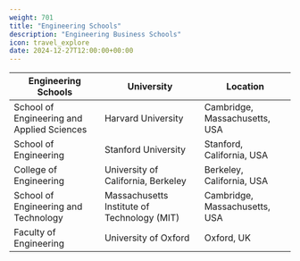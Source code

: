 ```yaml
---
weight: 701
title: "Engineering Schools"
description: "Engineering Business Schools"
icon: travel_explore
date: 2024-12-27T12:00:00+00:00
---
```


| Engineering Schools                              | University                                    | Location                           |
|--------------------------------------------------|-----------------------------------------------|------------------------------------|
| School of Engineering and Applied Sciences       | Harvard University                            | Cambridge, Massachusetts, USA      |
| School of Engineering                            | Stanford University                           | Stanford, California, USA          |
| College of Engineering                           | University of California, Berkeley            | Berkeley, California, USA          |
| School of Engineering and Technology             | Massachusetts Institute of Technology (MIT)    | Cambridge, Massachusetts, USA      |
| Faculty of Engineering                           | University of Oxford                          | Oxford, UK                         |
